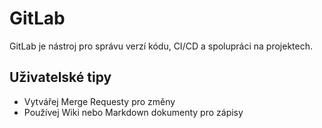 # GitLab

GitLab je nástroj pro správu verzí kódu, CI/CD a spolupráci na projektech.

## Uživatelské tipy
- Vytvářej Merge Requesty pro změny
- Používej Wiki nebo Markdown dokumenty pro zápisy
